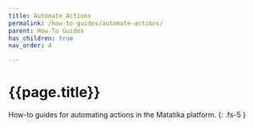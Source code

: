 ```yaml
---
title: Automate Actions
permalink: /how-to-guides/automate-actions/
parent: How-To Guides
has_children: true
nav_order: 4

---
```


# {{page.title}}

How-to guides for automating actions in the Matatika platform.
{: .fs-5 }
